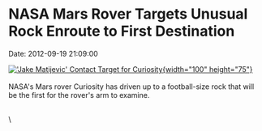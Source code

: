 NASA Mars Rover Targets Unusual Rock Enroute to First Destination
=================================================================

Date: 2012-09-19 21:09:00

[![\'Jake Matijevic\' Contact Target for
Curiosity](http://www.jpl.nasa.gov/images/msl/20120919/pia16155-th.jpg){width="100"
height="75"}](http://www.jpl.nasa.gov/news/news.cfm?release=2012-295&rn=news.xml&rst=3523)\
\
NASA\'s Mars rover Curiosity has driven up to a football-size rock that
will be the first for the rover\'s arm to examine.

\
\
